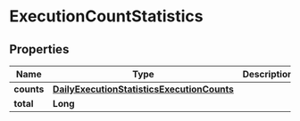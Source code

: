 

# ExecutionCountStatistics


## Properties

| Name | Type | Description | Notes |
|------------ | ------------- | ------------- | -------------|
|**counts** | [**DailyExecutionStatisticsExecutionCounts**](DailyExecutionStatisticsExecutionCounts.md) |  |  |
|**total** | **Long** |  |  |



